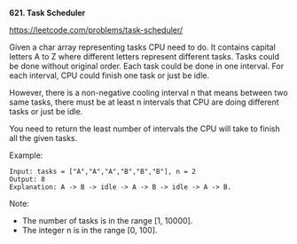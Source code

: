 **621. Task Scheduler**

https://leetcode.com/problems/task-scheduler/

Given a char array representing tasks CPU need to do. It contains capital letters A to Z where different letters represent different tasks. Tasks could be done without original order. Each task could be done in one interval. For each interval, CPU could finish one task or just be idle.

However, there is a non-negative cooling interval n that means between two same tasks, there must be at least n intervals that CPU are doing different tasks or just be idle.

You need to return the least number of intervals the CPU will take to finish all the given tasks.

 

Example:

    Input: tasks = ["A","A","A","B","B","B"], n = 2
    Output: 8
    Explanation: A -> B -> idle -> A -> B -> idle -> A -> B.
 

Note:

- The number of tasks is in the range [1, 10000].
- The integer n is in the range [0, 100].